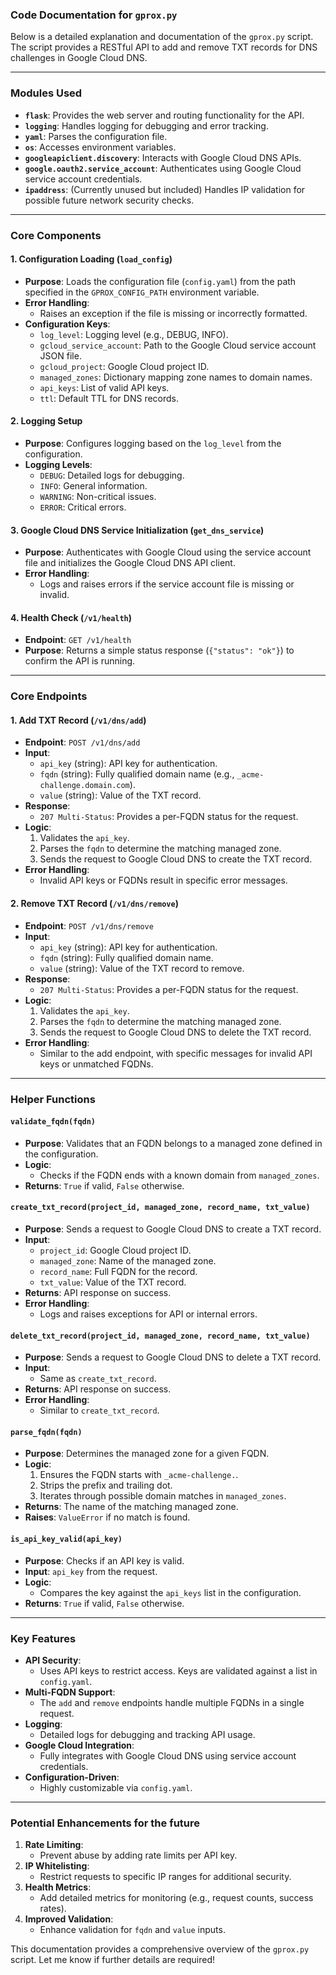 ### **Code Documentation for `gprox.py`**

Below is a detailed explanation and documentation of the `gprox.py` script. The script provides a RESTful API to add and remove TXT records for DNS challenges in Google Cloud DNS.

---

### **Modules Used**
- **`flask`**: Provides the web server and routing functionality for the API.
- **`logging`**: Handles logging for debugging and error tracking.
- **`yaml`**: Parses the configuration file.
- **`os`**: Accesses environment variables.
- **`googleapiclient.discovery`**: Interacts with Google Cloud DNS APIs.
- **`google.oauth2.service_account`**: Authenticates using Google Cloud service account credentials.
- **`ipaddress`**: (Currently unused but included) Handles IP validation for possible future network security checks.

---

### **Core Components**

#### 1. **Configuration Loading (`load_config`)**
- **Purpose**: Loads the configuration file (`config.yaml`) from the path specified in the `GPROX_CONFIG_PATH` environment variable.
- **Error Handling**:
  - Raises an exception if the file is missing or incorrectly formatted.
- **Configuration Keys**:
  - `log_level`: Logging level (e.g., DEBUG, INFO).
  - `gcloud_service_account`: Path to the Google Cloud service account JSON file.
  - `gcloud_project`: Google Cloud project ID.
  - `managed_zones`: Dictionary mapping zone names to domain names.
  - `api_keys`: List of valid API keys.
  - `ttl`: Default TTL for DNS records.

#### 2. **Logging Setup**
- **Purpose**: Configures logging based on the `log_level` from the configuration.
- **Logging Levels**:
  - `DEBUG`: Detailed logs for debugging.
  - `INFO`: General information.
  - `WARNING`: Non-critical issues.
  - `ERROR`: Critical errors.

#### 3. **Google Cloud DNS Service Initialization (`get_dns_service`)**
- **Purpose**: Authenticates with Google Cloud using the service account file and initializes the Google Cloud DNS API client.
- **Error Handling**:
  - Logs and raises errors if the service account file is missing or invalid.

#### 4. **Health Check (`/v1/health`)**
- **Endpoint**: `GET /v1/health`
- **Purpose**: Returns a simple status response (`{"status": "ok"}`) to confirm the API is running.

---

### **Core Endpoints**

#### **1. Add TXT Record (`/v1/dns/add`)**
- **Endpoint**: `POST /v1/dns/add`
- **Input**:
  - `api_key` (string): API key for authentication.
  - `fqdn` (string): Fully qualified domain name (e.g., `_acme-challenge.domain.com`).
  - `value` (string): Value of the TXT record.
- **Response**:
  - `207 Multi-Status`: Provides a per-FQDN status for the request.
- **Logic**:
  1. Validates the `api_key`.
  2. Parses the `fqdn` to determine the matching managed zone.
  3. Sends the request to Google Cloud DNS to create the TXT record.
- **Error Handling**:
  - Invalid API keys or FQDNs result in specific error messages.

#### **2. Remove TXT Record (`/v1/dns/remove`)**
- **Endpoint**: `POST /v1/dns/remove`
- **Input**:
  - `api_key` (string): API key for authentication.
  - `fqdn` (string): Fully qualified domain name.
  - `value` (string): Value of the TXT record to remove.
- **Response**:
  - `207 Multi-Status`: Provides a per-FQDN status for the request.
- **Logic**:
  1. Validates the `api_key`.
  2. Parses the `fqdn` to determine the matching managed zone.
  3. Sends the request to Google Cloud DNS to delete the TXT record.
- **Error Handling**:
  - Similar to the add endpoint, with specific messages for invalid API keys or unmatched FQDNs.

---

### **Helper Functions**

#### **`validate_fqdn(fqdn)`**
- **Purpose**: Validates that an FQDN belongs to a managed zone defined in the configuration.
- **Logic**:
  - Checks if the FQDN ends with a known domain from `managed_zones`.
- **Returns**: `True` if valid, `False` otherwise.

#### **`create_txt_record(project_id, managed_zone, record_name, txt_value)`**
- **Purpose**: Sends a request to Google Cloud DNS to create a TXT record.
- **Input**:
  - `project_id`: Google Cloud project ID.
  - `managed_zone`: Name of the managed zone.
  - `record_name`: Full FQDN for the record.
  - `txt_value`: Value of the TXT record.
- **Returns**: API response on success.
- **Error Handling**:
  - Logs and raises exceptions for API or internal errors.

#### **`delete_txt_record(project_id, managed_zone, record_name, txt_value)`**
- **Purpose**: Sends a request to Google Cloud DNS to delete a TXT record.
- **Input**:
  - Same as `create_txt_record`.
- **Returns**: API response on success.
- **Error Handling**:
  - Similar to `create_txt_record`.

#### **`parse_fqdn(fqdn)`**
- **Purpose**: Determines the managed zone for a given FQDN.
- **Logic**:
  1. Ensures the FQDN starts with `_acme-challenge.`.
  2. Strips the prefix and trailing dot.
  3. Iterates through possible domain matches in `managed_zones`.
- **Returns**: The name of the matching managed zone.
- **Raises**: `ValueError` if no match is found.

#### **`is_api_key_valid(api_key)`**
- **Purpose**: Checks if an API key is valid.
- **Input**: `api_key` from the request.
- **Logic**:
  - Compares the key against the `api_keys` list in the configuration.
- **Returns**: `True` if valid, `False` otherwise.

---

### **Key Features**

- **API Security**:
  - Uses API keys to restrict access. Keys are validated against a list in `config.yaml`.
- **Multi-FQDN Support**:
  - The `add` and `remove` endpoints handle multiple FQDNs in a single request.
- **Logging**:
  - Detailed logs for debugging and tracking API usage.
- **Google Cloud Integration**:
  - Fully integrates with Google Cloud DNS using service account credentials.
- **Configuration-Driven**:
  - Highly customizable via `config.yaml`.

---

### **Potential Enhancements for the future**
1. **Rate Limiting**:
   - Prevent abuse by adding rate limits per API key.
2. **IP Whitelisting**:
   - Restrict requests to specific IP ranges for additional security.
3. **Health Metrics**:
   - Add detailed metrics for monitoring (e.g., request counts, success rates).
4. **Improved Validation**:
   - Enhance validation for `fqdn` and `value` inputs.

This documentation provides a comprehensive overview of the `gprox.py` script. Let me know if further details are required!